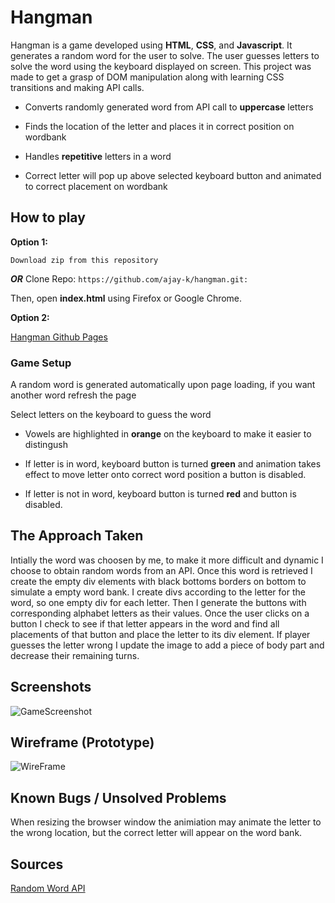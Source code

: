 # Hangman
<!--### Initial State: To start the game, press the start button
![State-0](https://github.com/ajay-k/hangman/blob/master/images/State0.png)

### State 1: User is able to input letters and see if they guessed correctly
![State-1](https://github.com/ajay-k/hangman/blob/master/images/State1.png)

### State 2: If user inputs letter in correct letter display it
![State-2](https://github.com/ajay-k/hangman/blob/master/images/State2.png)

### State 3: If user inputs incorrect letter dispaly it in incorrect letters box
![State-3](https://github.com/ajay-k/hangman/blob/master/images/State3.png)

### State 4: If user guesses word correctly, display dialog box and ask if they want to reply
![State-4](https://github.com/ajay-k/hangman/blob/master/images/State4.png)-->

Hangman is a game developed using **HTML**, **CSS**, and **Javascript**. It generates a random word for the user to solve. The user guesses letters to solve the word using the keyboard displayed on screen. This project was made to get a grasp of DOM manipulation along with learning CSS transitions and making API calls.

* Converts randomly generated word from API call to **uppercase** letters

* Finds the location of the letter and places it in correct position on wordbank

* Handles **repetitive** letters in a word

* Correct letter will pop up above selected keyboard button and animated to correct placement on wordbank

## How to play

 __Option 1:__

```Download zip from this repository ```
 
 ___OR___   Clone Repo: ```https://github.com/ajay-k/hangman.git: ```


Then, open __index.html__ using Firefox or Google Chrome.

 __Option 2:__
 
[Hangman Github Pages](https://ajay-k.github.io/hangman/)

### Game Setup
A random word is generated automatically upon page loading, if you want another word refresh the page

Select letters on the keyboard to guess the word

* Vowels are highlighted in **orange** on the keyboard to make it easier to distingush

* If letter is in word, keyboard button is turned **green** and animation takes effect to move letter onto correct word position a button is disabled.

* If letter is not in word, keyboard button is turned **red** and button is disabled.


## The Approach Taken
Intially the word was choosen by me, to make it more difficult and dynamic I choose to obtain random words from an API. Once this word is retrieved I create the empty div elements with black bottoms borders on bottom to simulate a empty word bank. I create divs according to the letter for the word, so one empty div for each letter. Then I generate the buttons with corresponding alphabet letters as their values. Once the user clicks on a button I check to see if that letter appears in the word and find all placements of that button and place the letter to its div element. If player guesses the letter wrong I update the image to add a piece of body part and decrease their remaining turns. 

## Screenshots
![GameScreenshot](https://github.com/ajay-k/hangman/blob/master/images/hangmanGame.png)

## Wireframe (Prototype)
![WireFrame](https://github.com/ajay-k/hangman/blob/master/images/State1.png)

## Known Bugs / Unsolved Problems
When resizing the browser window the animiation may animate the letter to the wrong location, but the correct letter will appear on the word bank.

## Sources
[Random Word API](https://github.com/RazorSh4rk/random-word-api)